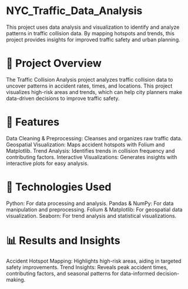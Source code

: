 # NYC_Traffic_Data_Analysis

This project uses data analysis and visualization to identify and analyze patterns in traffic collision data. By mapping hotspots and trends, this project provides insights for improved traffic safety and urban planning.

# 📄 Project Overview

The Traffic Collision Analysis project analyzes traffic collision data to uncover patterns in accident rates, times, and locations. This project visualizes high-risk areas and trends, which can help city planners make data-driven decisions to improve traffic safety.

# 🔹 Features

Data Cleaning & Preprocessing: Cleanses and organizes raw traffic data.
Geospatial Visualization: Maps accident hotspots with Folium and Matplotlib.
Trend Analysis: Identifies trends in collision frequency and contributing factors.
Interactive Visualizations: Generates insights with interactive plots for easy analysis.

# 🔹 Technologies Used

Python: For data processing and analysis.
Pandas & NumPy: For data manipulation and preprocessing.
Folium & Matplotlib: For geospatial data visualization.
Seaborn: For trend analysis and statistical visualizations.

# 📊 Results and Insights

Accident Hotspot Mapping: Highlights high-risk areas, aiding in targeted safety improvements.
Trend Insights: Reveals peak accident times, contributing factors, and seasonal patterns for data-informed decision-making.
